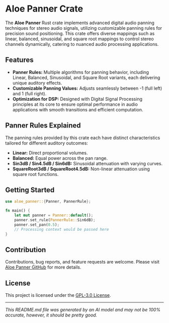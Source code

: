 # Aloe Panner Crate

The **Aloe Panner** Rust crate implements advanced digital audio panning techniques for stereo audio signals, utilizing customizable panning rules for precision sound positioning. This crate offers diverse mappings such as linear, balanced, sinusoidal, and square root mappings to control stereo channels dynamically, catering to nuanced audio processing applications.

## Features
- **Panner Rules:** Multiple algorithms for panning behavior, including Linear, Balanced, Sinusoidal, and Square Root variants, each delivering unique auditory effects.
- **Customizable Panning Values:** Adjusts seamlessly between -1 (full left) and 1 (full right).
- **Optimization for DSP:** Designed with Digital Signal Processing principles at its core to ensure optimal performance in audio applications with smooth transitions and efficient computation.

## Panner Rules Explained
The panning rules provided by this crate each have distinct characteristics tailored for different auditory outcomes:
- **Linear:** Direct proportional volumes.
- **Balanced:** Equal power across the pan range.
- **Sin3dB / Sin4.5dB / Sin6dB:** Sinusoidal attenuation with varying curves.
- **SquareRoot3dB / SquareRoot4.5dB:** Non-linear attenuation using square root functions.

## Getting Started
```rust
use aloe_panner::{Panner, PannerRule};

fn main() {
    let mut panner = Panner::default();
    panner.set_rule(PannerRule::Sin6dB);
    panner.set_pan(0.5);
    // Processing context would be passed here
}
```

## Contribution
Contributions, bug reports, and feature requests are welcome. Please visit [Aloe Panner GitHub](https://github.com/klebs6/aloe-rs) for more details.

## License
This project is licensed under the [GPL-3.0 License](LICENSE).

---

*This README.md file was generated by an AI model and may not be 100% accurate, however, it should be pretty good.*
